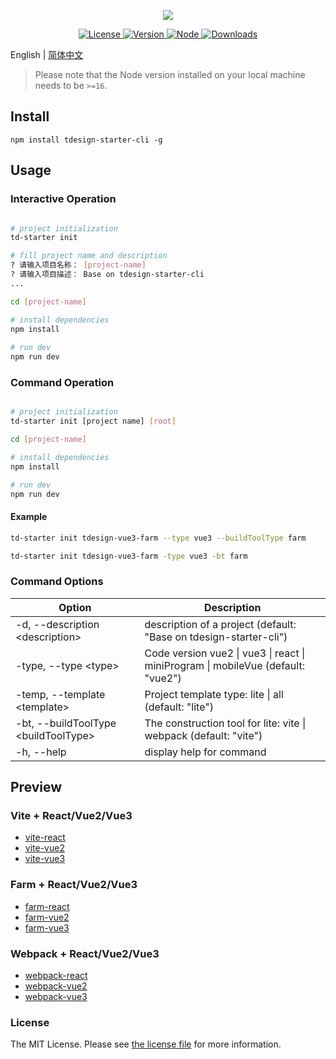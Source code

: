 <p align="center">
  <a href="https://tdesign.tencent.com/starter"><img src="https://tdesign.gtimg.com/starter/brand-logo.svg" /></a>
</p>

<p align="center">
   <a href="https://www.npmjs.com/package/tdesign-starter-cli">
    <img src="https://img.shields.io/npm/l/tdesign-starter-cli.svg?sanitize=true" alt="License" />
  </a>
  <a href="https://www.npmjs.com/package/tdesign-starter-cli">
    <img src="https://img.shields.io/npm/v/tdesign-starter-cli.svg?sanitize=true" alt="Version">
  </a>
    <a href="https://www.npmjs.com/package/tdesign-starter-cli">
    <img src="https://img.shields.io/node/v/tdesign-starter-cli" alt="Node">
  </a>
  <a href="https://www.npmjs.com/package/tdesign-starter-cli">
    <img src="https://img.shields.io/npm/dm/tdesign-starter-cli" alt="Downloads">
  </a>
</p>

English | [简体中文](./README-zh_CN.md)

> Please note that the Node version installed on your local machine needs to be `>=16`.

## Install

```shell
npm install tdesign-starter-cli -g
```

## Usage

### Interactive Operation

```sh

# project initialization
td-starter init

# fill project name and description
? 请输入项目名称： [project-name]
? 请输入项目描述： Base on tdesign-starter-cli
...

cd [project-name]

# install dependencies
npm install
      
# run dev
npm run dev 

```

### Command Operation

```sh

# project initialization
td-starter init [project name] [root]

cd [project-name]

# install dependencies
npm install

# run dev     
npm run dev 

```

#### Example

``` sh
td-starter init tdesign-vue3-farm --type vue3 --buildToolType farm
```

``` sh
td-starter init tdesign-vue3-farm -type vue3 -bt farm
```

### Command Options

| Option                              | Description                                                                 |
|-------------------------------------|-----------------------------------------------------------------------------|
| -d, --description \<description>     | description of a project (default: "Base on tdesign-starter-cli")           |
| -type, --type \<type>                | Code version vue2 \| vue3 \| react \| miniProgram \| mobileVue (default: "vue2") |
| -temp, --template \<template>        | Project template type: lite \| all (default: "lite")                        |
| -bt, --buildToolType \<buildToolType>| The construction tool for lite: vite \| webpack (default: "vite")           |
| -h, --help                          | display help for command                                                    |

## Preview

### Vite + React/Vue2/Vue3

- [vite-react](https://tencent-tdesign-starter-cli.surge.sh/template-vite-react/index.html)
- [vite-vue2](https://tencent-tdesign-starter-cli.surge.sh/template-vite-vue2/index.html)
- [vite-vue3](https://tencent-tdesign-starter-cli.surge.sh/template-vite-vue3/index.html)

### Farm + React/Vue2/Vue3

- [farm-react](https://tencent-tdesign-starter-cli.surge.sh/template-farm-react/index.html)
- [farm-vue2](https://tencent-tdesign-starter-cli.surge.sh/template-farm-vue2/index.html)
- [farm-vue3](https://tencent-tdesign-starter-cli.surge.sh/template-farm-vue3/index.html)

### Webpack + React/Vue2/Vue3

- [webpack-react](https://tencent-tdesign-starter-cli.surge.sh/template-webpack-react/index.html)
- [webpack-vue2](https://tencent-tdesign-starter-cli.surge.sh/template-webpack-vue2/index.html)
- [webpack-vue3](https://tencent-tdesign-starter-cli.surge.sh/template-webpack-vue3/index.html)

### License

The MIT License. Please see [the license file](LICENSE) for more information.
